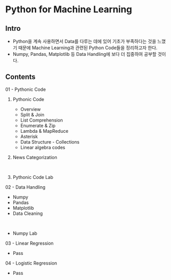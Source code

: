 # Python for Machine Learning

## Intro

- Python을 계속 사용하면서 Data를 다루는 데에 있어 기초가 부족하다는 것을 느꼈기 때문에 Machine Learning과 관련된 Python Code들을 정리하고자 한다.
- Numpy, Pandas, Matplotlib 등 Data Handling에 보다 더 집중하여 공부할 것이다.

## Contents

01 - Pythonic Code

1. Pythonic Code
    - Overview
    - Split & Join
    - List Comprehension
    - Enumerate & Zip
    - Lambda & MapReduce
    - Asterisk
    - Data Structure - Collections
    - Linear algebra codes

2. News Categorization

<br>

3. Pythonic Code Lab

02 - Data Handling

- Numpy
- Pandas
- Matplotlib
- Data Cleaning

<br>

- Numpy Lab

03 - Linear Regression

- Pass

04 - Logistic Regression

- Pass